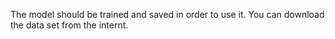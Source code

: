 The model should be trained and saved in order to use it.
You can download the data set from the internt.
